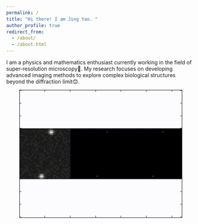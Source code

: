 ```yaml
---
permalink: /
title: "Hi there! I am Jing Yao. "
author_profile: true
redirect_from: 
  - /about/
  - /about.html
---
```

I am a physics and mathematics enthusiast currently working in the field of super-resolution microscopy🔬. My research focuses on developing advanced imaging methods to explore complex biological structures beyond the diffraction limit😊.<br/><center><img src='/images/storm.gif'><center>
